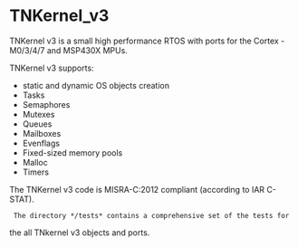 # TNKernel_v3

  TNKernel v3 is a small high performance RTOS with ports for the Cortex - M0/3/4/7
and MSP430X MPUs.

  TNKernel v3 supports:

  - static and dynamic OS objects creation
  - Tasks
  - Semaphores
  - Mutexes
  - Queues
  - Mailboxes
  - Evenflags
  - Fixed-sized memory pools
  - Malloc
  - Timers

  The TNKernel v3 code is MISRA-C:2012 compliant (according to IAR C-STAT).

     The directory */tests* contains a comprehensive set of the tests for
  the all TNkernel v3 objects and ports.